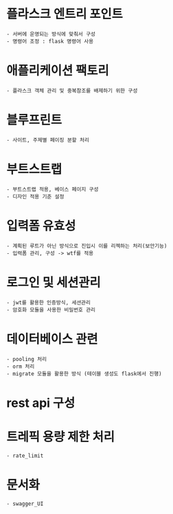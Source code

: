 # 플라스크 엔트리 포인트
    - 서버에 운영되는 방식에 맞춰서 구성
    - 명령어 조정 : flask 명령어 사용

# 애플리케이션 팩토리
    - 플라스크 객체 관리 및 중복참조를 배제하기 위한 구성

# 블루프린트
    - 사이트, 주제별 페이징 분할 처리

# 부트스트랩
    - 부트스트랩 적용, 베이스 페이지 구성
    - 디자인 적용 기준 설정

# 입력폼 유효성
    - 계획된 루트가 아닌 방식으로 진입시 이를 리젝하는 처리(보안기능)
    - 입력폼 관리, 구성 -> wtf를 적용

# 로그인 및 세션관리
    - jwt를 활용한 인증방식, 세션관리 
    - 암호화 모듈을 사용한 비밀번호 관리

# 데이터베이스 관련
    - pooling 처리
    - orm 처리
    - migrate 모듈을 활용한 방식 (테이블 생성도 flask에서 진행)

# rest api 구성

# 트레픽 용량 제한 처리
    - rate_limit

# 문서화
    - swagger_UI

